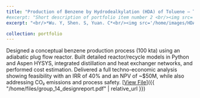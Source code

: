 ```yaml
---
title: "Production of Benzene by Hydrodealkylation (HDA) of Toluene – Techno-Economic Design"
#excerpt: "Short description of portfolio item number 2 <br/><img src='/images/500x300.png'>"                                                  
excerpt: "<br/>*Wu. Y, Shen. S, Yuan. C*<br/><img src='/home/images/HDA.png' style='width:300px; height:auto;'> Designed a conceptual benzene production process (100 kta) using an adiabatic plug flow reactor. Built detailed reactor/recycle models in Python and Aspen HYSYS, integrated distillation and heat exchanger networks, and performed cost estimation. Delivered a full techno-economic analysis showing feasibility with an IRR of 40% and an NPV of ~$50M, while also addressing CO₂ emissions and process safety."

collection: portfolio
---
```


Designed a conceptual benzene production process (100 kta) using an adiabatic plug flow reactor. Built detailed reactor/recycle models in Python and Aspen HYSYS, integrated distillation and heat exchanger networks, and performed cost estimation. Delivered a full techno-economic analysis showing feasibility with an IRR of 40% and an NPV of ~$50M, while also addressing CO₂ emissions and process safety.
[<u>View File</u>]({{ "/home/files/group_14_designreport.pdf" | relative_url }})
